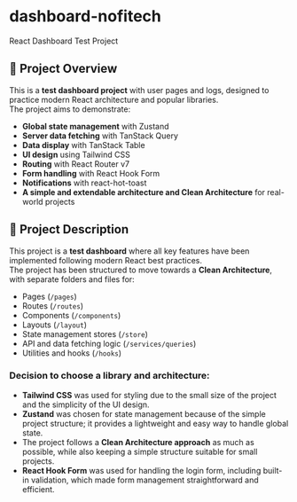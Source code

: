 # dashboard-nofitech
React Dashboard Test Project
## 📌 Project Overview

This is a **test dashboard project** with user pages and logs, designed to practice modern React architecture and popular libraries.  
The project aims to demonstrate:

- **Global state management** with Zustand
- **Server data fetching** with TanStack Query
- **Data display** with TanStack Table
- **UI design** using Tailwind CSS
- **Routing** with React Router v7
- **Form handling** with React Hook Form
- **Notifications** with react-hot-toast
- **A simple and extendable architecture and Clean Architecture** for real-world projects


## 📌 Project Description

This project is a **test dashboard** where all key features have been implemented following modern React best practices.  
The project has been structured to move towards a **Clean Architecture**, with separate folders and files for:

- Pages (`/pages`)
- Routes (`/routes`)  
- Components (`/components`)  
- Layouts (`/layout`)  
- State management stores (`/store`)  
- API and data fetching logic (`/services/queries`)  
- Utilities and hooks (`/hooks`)  

### Decision to choose a library and architecture:
- **Tailwind CSS** was used for styling due to the small size of the project and the simplicity of the UI design.  
- **Zustand** was chosen for state management because of the simple project structure; it provides a lightweight and easy way to handle global state.  
- The project follows a **Clean Architecture approach** as much as possible, while also keeping a simple structure suitable for small projects.  
- **React Hook Form** was used for handling the login form, including built-in validation, which made form management straightforward and efficient.
